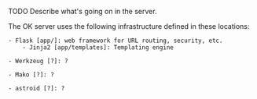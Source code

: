 TODO Describe what's going on in the server.

The OK server uses the following infrastructure defined in these locations:

    - Flask [app/]: web framework for URL routing, security, etc.
        - Jinja2 [app/templates]: Templating engine

    - Werkzeug [?]: ?

    - Mako [?]: ?

    - astroid [?]: ?

